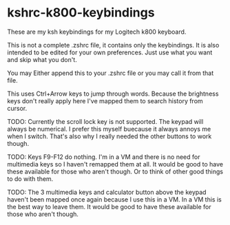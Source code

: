 kshrc-k800-keybindings
======================

These are my ksh keybindings for my Logitech k800 keyboard.


This is not a complete .zshrc file, it contains only the keybindings. It is also intended to be edited for your own preferences. Just use what you want and skip what you don't.

You may Either append this to your .zshrc file or you may call it from that file.

This uses Ctrl+Arrow keys to jump through words. Because the brightness keys don't really apply here I've mapped them to search history from cursor.

TODO: Currently the scroll lock key is not supported. The keypad will always be numerical. I prefer this myself buecause it always annoys me when I switch. That's also why I really needed the other buttons to work though.

TODO: Keys F9-F12 do nothing. I'm in a VM and there is no need for multimedia keys so I haven't remapped them at all. It would be good to have these available for those who aren't though. Or to think of other good things to do with them.

TODO: The 3 multimedia keys and calculator button above the keypad haven't been mapped once again because I use this in a VM. In a VM this is the best way to leave them. It would be good to have these available for those who aren't though.

